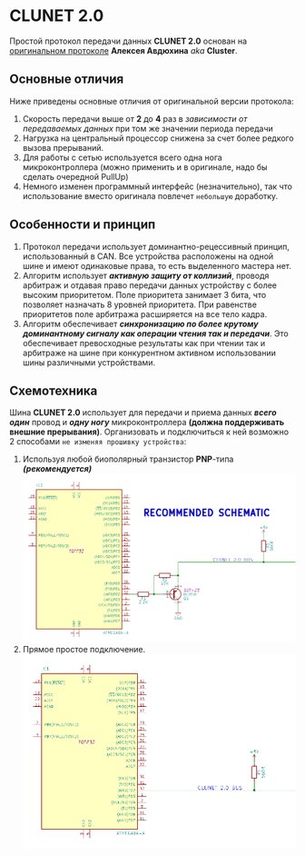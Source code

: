 # CLUNET 2.0
Простой протокол передачи данных **CLUNET 2.0** основан на [оригинальном протоколе](https://github.com/ClusterM/clunet) **Алексея Авдюхина** _aka_ **Cluster**.
## Основные отличия
Ниже приведены основные отличия от оригинальной версии протокола:
 1. Скорость передачи выше от **2** до **4** раз в _зависимости от передаваемых данных_ при том же значении периода передачи
 2. Нагрузка на центральный процессор снижена за счет более редкого вызова прерываний.
 3. Для работы с сетью используется всего одна нога микроконтроллера (можно применить и в оригинале, надо бы сделать очередной PullUp)
 4. Немного изменен программный интерфейс (незначительно), так что использование вместо оригинала повлечет `небольшую` доработку.

## Особенности и принцип
 1. Протокол передачи использует доминантно-рецессивный принцип, использованный в CAN. Все устройства расположены на одной шине и имеют одинаковые права, то есть выделенного мастера нет.
 2. Алгоритм использует _**активную защиту от коллизий**_, проводя арбитраж и отдавая право передачи данных устройству с более высоким приоритетом. Поле приоритета занимает 3 бита, что позволяет назначать 8 уровней приоритета. При равенстве приоритетов поле арбитража расширяется на все тело кадра.
 3. Алгоритм обеспечивает _**синхронизацию по более крутому доминантному сигналу как операции чтения так и передачи**_. Это обеспечивает превосходные результаты как при чтении так и арбитраже на шине при конкурентном активном использовании шины различными устройствами.

## Схемотехника
Шина **CLUNET 2.0** использует для передачи и приема данных _**всего один**_ провод и _**одну ногу**_ микроконтроллера **(должна поддерживать внешние прерывания)**. Организовать и подключиться к ней возможно 2 способами `не изменяя прошивку устройства`:
 1. Используя любой биополярный транзистор **PNP**-типа _**(рекомендуется)**_
![Рекомендуемая схема подключения](schematic/recommended.png)
 2. Прямое простое подключение.
![Простая схема подключения](schematic/simple.png)
